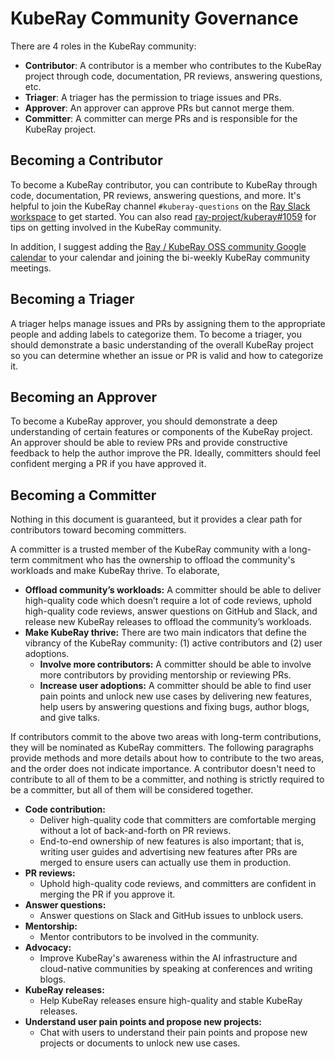 # KubeRay Community Governance

There are 4 roles in the KubeRay community:

* **Contributor**: A contributor is a member who contributes to the KubeRay project through code, documentation,
PR reviews, answering questions, etc.
* **Triager**: A triager has the permission to triage issues and PRs.
* **Approver**: An approver can approve PRs but cannot merge them.
* **Committer**: A committer can merge PRs and is responsible for the KubeRay project.

## Becoming a Contributor

To become a KubeRay contributor, you can contribute to KubeRay through code, documentation, PR reviews,
answering questions, and more.
It's helpful to join the KubeRay channel `#kuberay-questions` on the [Ray Slack workspace](https://github.com/ray-project/ray?tab=readme-ov-file#getting-involved)
to get started. You can also read [ray-project/kuberay#1059](https://github.com/ray-project/kuberay/issues/1059)
for tips on getting involved in the KubeRay community.

In addition, I suggest adding the
[Ray / KubeRay OSS community Google calendar](https://calendar.google.com/calendar/u/0?cid=Y19iZWIwYTUxZDQyZTczMTFmZWFmYTY5YjZiOTY1NjAxMTQ3ZTEzOTAxZWE0ZGU5YzA1NjFlZWQ5OTljY2FiOWM4QGdyb3VwLmNhbGVuZGFyLmdvb2dsZS5jb20)
to your calendar and joining the bi-weekly KubeRay community meetings.

## Becoming a Triager

A triager helps manage issues and PRs by assigning them to the appropriate people and adding labels to categorize them.
To become a triager, you should demonstrate a basic understanding of the overall KubeRay project
so you can determine whether an issue or PR is valid and how to categorize it.

## Becoming an Approver

To become a KubeRay approver, you should demonstrate a deep understanding of certain features
or components of the KubeRay project.
An approver should be able to review PRs and provide constructive feedback to help the author
improve the PR. Ideally, committers should feel confident merging a PR if you have approved it.

## Becoming a Committer

Nothing in this document is guaranteed, but it provides a clear path for contributors toward becoming committers.

A committer is a trusted member of the KubeRay community with a long-term commitment who has the ownership to
offload the community's workloads and make KubeRay thrive. To elaborate,

* **Offload community’s workloads:** A committer should be able to deliver high-quality code which doesn’t require a lot
  of code reviews, uphold high-quality code reviews, answer questions on GitHub and Slack, and release new KubeRay
  releases to offload the community’s workloads.
* **Make KubeRay thrive:** There are two main indicators that define the vibrancy of the KubeRay community:
  (1) active contributors and (2) user adoptions.
  * **Involve more contributors:** A committer should be able to involve more contributors by providing mentorship or
    reviewing PRs.
  * **Increase user adoptions:** A committer should be able to find user pain points and unlock new use cases by
    delivering new features, help users by answering questions and fixing bugs, author blogs, and give talks.

If contributors commit to the above two areas with long-term contributions, they will be nominated as KubeRay committers.
The following paragraphs provide methods and more details about how to contribute to the two areas, and the order does not
indicate importance.
A contributor doesn't need to contribute to all of them to be a committer, and nothing is strictly required to be a
committer, but all of them will be considered together.

* **Code contribution:**
  * Deliver high-quality code that committers are comfortable merging without a lot of back-and-forth on PR reviews.
  * End-to-end ownership of new features is also important; that is, writing user guides and advertising new features
    after PRs are merged to ensure users can actually use them in production.
* **PR reviews:**
  * Uphold high-quality code reviews, and committers are confident in merging the PR if you approve it.
* **Answer questions:**
  * Answer questions on Slack and GitHub issues to unblock users.
* **Mentorship:**
  * Mentor contributors to be involved in the community.
* **Advocacy:**
  * Improve KubeRay's awareness within the AI infrastructure and cloud-native communities by speaking at conferences and
    writing blogs.
* **KubeRay releases:**
  * Help KubeRay releases ensure high-quality and stable KubeRay releases.
* **Understand user pain points and propose new projects:**
  * Chat with users to understand their pain points and propose new projects or documents to unlock new use cases.
